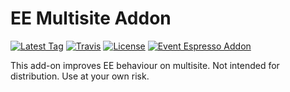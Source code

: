 EE Multisite Addon
=========
[![Latest Tag](https://img.shields.io/github/tag/eventespresso/eea-multisite.svg?style=flat&label=Latest%20Tag)](https://github.com/eventespresso/eea-multisite/releases)
[![Travis](https://travis-ci.org/eventespresso/eea-multisite.svg?branch=master)](https://travis-ci.org/eventespresso/eea-multisite)
[![License](https://img.shields.io/badge/License-GPLv2-blue.svg?style=flat)](https://www.gnu.org/licenses/gpl-2.0.html)
[![Event Espresso Addon](https://img.shields.io/badge/Addon%20For-Event%20Espresso-blue.svg)](httsp://github.com/eventespresso/event-espresso-core)

This add-on improves EE behaviour on multisite. Not intended for distribution. Use at your own risk.

